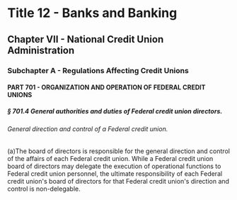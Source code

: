 
# Title 12 - Banks and Banking
## Chapter VII - National Credit Union Administration
### Subchapter A - Regulations Affecting Credit Unions
#### PART 701 - ORGANIZATION AND OPERATION OF FEDERAL CREDIT UNIONS
##### § 701.4 General authorities and duties of Federal credit union directors.
###### General direction and control of a Federal credit union.

(a)The board of directors is responsible for the general direction and control of the affairs of each Federal credit union. While a Federal credit union board of directors may delegate the execution of operational functions to Federal credit union personnel, the ultimate responsibility of each Federal credit union's board of directors for that Federal credit union's direction and control is non-delegable.
